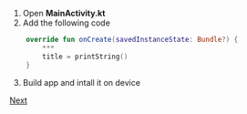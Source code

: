 1. Open **MainActivity.kt**
2. Add the following code
```kotlin
    override fun onCreate(savedInstanceState: Bundle?) {
        ***
        title = printString()
    }
```
3. Build app and intall it on device

[Next](https://github.com/ustadenis/kotlin_multiplutform_codelab/blob/master/2_0.md)

